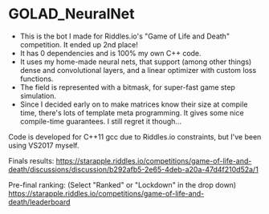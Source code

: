 # GOLAD_NeuralNet
- This is the bot I made for Riddles.io's "Game of Life and Death" competition. It ended up 2nd place!
- It has 0 dependencies and is 100% my own C++ code.
- It uses my home-made neural nets, that support (among other things) dense and convolutional layers, and a linear optimizer with custom loss functions.
- The field is represented with a bitmask, for super-fast game step simulation.
- Since I decided early on to make matrices know their size at compile time, there's lots of template meta programming. It gives some nice compile-time guarantees. I still regret it though...

Code is developed for C++11 gcc due to Riddles.io constraints, but I've been using VS2017 myself.

Finals results: https://starapple.riddles.io/competitions/game-of-life-and-death/discussions/discussion/b292afb5-2e65-4deb-a20a-47d4f210d52a/1

Pre-final ranking: (Select "Ranked" or "Lockdown" in the drop down) https://starapple.riddles.io/competitions/game-of-life-and-death/leaderboard
